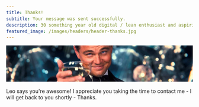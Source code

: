 ```yaml
---
title: Thanks!
subtitle: Your message was sent successfully.
description: 30 something year old digital / lean enthusiast and aspiring chef. 15+ years experience in operations, digitalization, cost reduction and project management.
featured_image: /images/headers/header-thanks.jpg
---
```


![](/images/headers/header-thanks.jpg)

Leo says you're awesome! I appreciate you taking the time to contact me - I will get back to you shortly - Thanks.